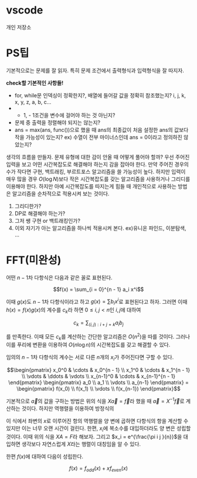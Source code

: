 # vscode

개인 저장소

# PS팁

기본적으로는 문제를 잘 읽자. 특히 문제 조건에서 출력형식과 입력형식을 잘 따지자. 

**check할 기본적인 사항들!**
- for, while문 인덱싱이 정확한지?, 배열에 들어갈 값을 정확히 참조했는지? i, j, k, x, y, z, a, b, c...
- + 1, - 1조건을 변수에 걸어야 하는 것 아닌지?
- 문제 중 출력을 정렬해야 되지는 않는지? 
- ans = max(ans, func())으로 했을 때 ans의 최종값이 처음 설정한 ans의 값보다 작을 가능성이 있는지? ex) 수열이 전부 마이너스인데 ans = 0이라고 정의하진 않았는지?

생각의 흐름을 만들자. 문제 유형에 대한 감이 안올 때 어떻게 풀어야 할까? 우선 주어진 입력을 보고 어떤 시간복잡도로 해결해야 하는지 감을 잡아야 한다. 만약 주어진 경우의 수가 작다면 구현, 백트래킹, 부르트포스 알고리즘을 쓸 가능성이 높다. 하지만 입력이 매우 많을 경우 $O(\log{N})$보다 작은 시간복잡도를 갖는 알고리즘을 사용하거나 그리디를 이용해야 한다. 하지만 아예 시간복잡도를 따지는게 힘들 때 개인적으로 사용하는 방법은 알고리즘을 순차적으로 적용시켜 보는 것이다. 

1. 그리디한가?
2. DP로 해결해야 하는가?
3. 그저 쌩 구현 or 백트래킹인가?
4. 이외 자기가 아는 알고리즘을 하나씩 적용시켜 본다. ex)유니온 파인드, 이분탐색, ...


# FFT(미완성)

어떤 $n - 1$차 다항식은 다음과 같은 꼴로 표현된다. 

$$f(x) = \sum_{i = 0}^{n - 1} a_i x^i$$

이때 $g(x)$도 $n - 1$차 다항식이라고 하고 $g(x) = \sum b_i x^i$로 표현된다고 하자. 그러면 이때 $h(x) = f(x) g(x)$의 계수를 $c_k$라 하면 $0 \le i, j < n$인 $i, j$에 대하여 

$$c_k = \sum_{(i,j):i + j = k} a_i b_j$$

를 만족한다. 이때 모든 $c_k$를 계산하는 간단한 알고리즘은 $O(n^2)$을 따를 것이다. 그러나 이를 푸리에 변환을 이용하여 $O(n \log n)$의 시간복잡도를 갖고 해결할 수 있다.

임의의 $n - 1$차 다항식의 계수는 서로 다른 $n$개의 $x_i$가 주어진다면 구할 수 있다. 

$$\begin{pmatrix}
x_0^0 & \cdots & x_0^{n - 1}
\\ x_1^0 & \cdots & x_1^{n - 1}
\\ \vdots & \ddots & \vdots
\\ x_{n-1}^0 & \cdots & x_{n-1}^{n - 1}
\end{pmatrix}
\begin{pmatrix}
a_0 \\ a_1 \\ \vdots \\ a_{n-1}
\end{pmatrix} = 
\begin{pmatrix}
f(x_0) \\ f(x_1) \\ \vdots \\ f(x_{n-1})
\end{pmatrix}$$

기본적으로 $\vec{a}$의 값을 구하는 방법은 위의 식을 $X \vec{a} = \vec{f}$라 했을 때 $\vec{a} = X^{-1} \vec{f}$로 계산하는 것이다. 하지만 역행렬을 이용하여 방정식의 





이 식에서 좌변의 $x$로 이루어진 항의 역행렬을 양 변에 곱하면 다항식의 항을 계산할 수 있지만 이는 너무 오랜 시간이 걸린다. 한편, $x_i$에 복소수를 대입하더라도 양 변은 성립할 것이다. 이때 위의 식을 $XA = F$라 해보자. 그리고 $x_i = e^{\frac{\pi i j }{n}}$을 대입하면 생각보다 자연스럽게 $X$라는 행렬이 대칭임을 알 수 있다. 

한편 $f(x)$에 대하여 다음이 성립한다. 

$$f(x) = f_{odd} (x) + x f_{even} (x)$$

